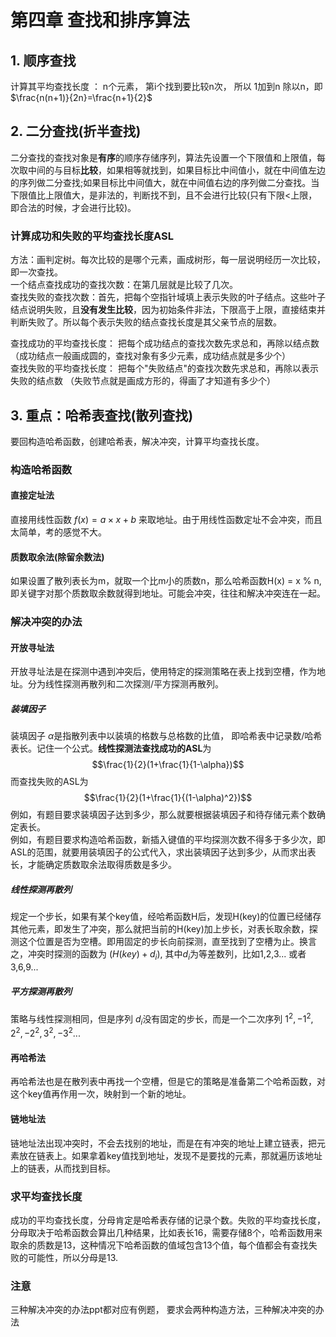 # 第四章 查找和排序算法
## 1. 顺序查找
计算其平均查找长度 ： n个元素， 第i个找到要比较n次， 所以 1加到n 除以n，即 $\frac{n(n+1)}{2n}=\frac{n+1}{2}$
## 2. 二分查找(折半查找)
二分查找的查找对象是**有序**的顺序存储序列，算法先设置一个下限值和上限值，每次取中间的与目标**比较**，如果相等就找到，如果目标比中间值小，就在中间值左边的序列做二分查找;如果目标比中间值大，就在中间值右边的序列做二分查找。当下限值比上限值大，是非法的，判断找不到，且不会进行比较(只有下限<上限，即合法的时候，才会进行比较)。
### 计算成功和失败的平均查找长度ASL
方法：画判定树。每次比较的是哪个元素，画成树形，每一层说明经历一次比较，即一次查找。  
一个结点查找成功的查找次数：在第几层就是比较了几次。  
查找失败的查找次数：首先，把每个空指针域填上表示失败的叶子结点。这些叶子结点说明失败，且**没有发生比较**，因为初始条件非法，下限高于上限，直接结束并判断失败了。所以每个表示失败的结点查找长度是其父亲节点的层数。

查找成功的平均查找长度： 把每个成功结点的查找次数先求总和，再除以结点数  （成功结点一般画成圆的，查找对象有多少元素，成功结点就是多少个）   
查找失败的平均查找长度： 把每个"失败结点"的查找次数先求总和，再除以表示失败的结点数  （失败节点就是画成方形的，得画了才知道有多少个）  

## 3. 重点：哈希表查找(散列查找)
要回构造哈希函数，创建哈希表，解决冲突，计算平均查找长度。
### 构造哈希函数
#### 直接定址法
直接用线性函数 $f(x)=a \times x+b$ 来取地址。由于用线性函数定址不会冲突，而且太简单，考的感觉不大。
#### 质数取余法(除留余数法)
如果设置了散列表长为m，就取一个比m小的质数n，那么哈希函数H(x) = x % n, 即关键字对那个质数取余数就得到地址。可能会冲突，往往和解决冲突连在一起。
### 解决冲突的办法
#### 开放寻址法
开放寻址法是在探测中遇到冲突后，使用特定的探测策略在表上找到空槽，作为地址。分为线性探测再散列和二次探测/平方探测再散列。
##### 装填因子
装填因子 $\alpha$是指散列表中以装填的格数与总格数的比值， 即哈希表中记录数/哈希表长。记住一个公式。**线性探测法查找成功的ASL**为 $$\frac{1}{2}(1+\frac{1}{1-\alpha})$$
而查找失败的ASL为 $$\frac{1}{2}(1+\frac{1}{(1-\alpha)^2})$$
例如，有题目要求装填因子达到多少，那么就要根据装填因子和待存储元素个数确定表长。  
例如，有题目要求构造哈希函数，新插入键值的平均探测次数不得多于多少次，即ASL的范围，就要用装填因子的公式代入，求出装填因子达到多少，从而求出表长，才能确定质数取余法取得质数是多少。
##### 线性探测再散列
规定一个步长，如果有某个key值，经哈希函数H后，发现H(key)的位置已经储存其他元素，即发生了冲突，那么就把当前的H(key)加上步长，对表长取余数，探测这个位置是否为空槽。即用固定的步长向前探测，直至找到了空槽为止。换言之，冲突时探测的函数为 $(H(key)+d_i)%m$, 其中$d_i$为等差数列，比如1,2,3... 或者3,6,9...
##### 平方探测再散列
策略与线性探测相同，但是序列 $d_i$没有固定的步长，而是一个二次序列 $1^2,-1^2,2^2,-2^2,3^2,-3^2...$
#### 再哈希法
再哈希法也是在散列表中再找一个空槽，但是它的策略是准备第二个哈希函数，对这个key值再作用一次，映射到一个新的地址。
#### 链地址法
链地址法出现冲突时，不会去找别的地址，而是在有冲突的地址上建立链表，把元素放在链表上。如果拿着key值找到地址，发现不是要找的元素，那就遍历该地址上的链表，从而找到目标。
### 求平均查找长度
成功的平均查找长度，分母肯定是哈希表存储的记录个数。失败的平均查找长度，分母取决于哈希函数会算出几种结果，比如表长16，需要存储8个，哈希函数用来取余的质数是13，这种情况下哈希函数的值域包含13个值，每个值都会有查找失败的可能性，所以分母是13. 

### 注意
三种解决冲突的办法ppt都对应有例题， 要求会两种构造方法，三种解决冲突的办法
